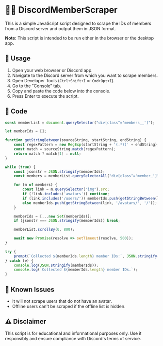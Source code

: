 # 🕵️‍♂️ DiscordMemberScraper

This is a simple JavaScript script designed to scrape the IDs of members from a Discord server and output them in JSON format.

**Note:** This script is intended to be run either in the browser or the desktop app.

## 🚀 Usage

1. Open your web browser or Discord app.
2. Navigate to the Discord server from which you want to scrape members.
3. Open Developer Tools (`Ctrl+Shift+I` or `Cmd+Opt+I`).
4. Go to the "Console" tab.
5. Copy and paste the code below into the console.
6. Press Enter to execute the script.

## 🧾 Code

```javascript
const memberList = document.querySelector("div[class^='members__']");

let memberIds = [];

function getStringBetween(sourceString, startString, endString) {
    const regexPattern = new RegExp(startString + '(.*?)' + endString);
    const match = sourceString.match(regexPattern);
    return match ? match[1] : null;
}

while (true) {
    const jsonstr = JSON.stringify(memberIds);
    const members = memberList.querySelectorAll("div[class^='member_']");

    for (m of members) {
        const link = m.querySelector("img").src;
        if (!link.includes('avatars')) continue;
        if (link.includes('/users/')) memberIds.push(getStringBetween(link, '/users/', '/avatars'));
        else memberIds.push(getStringBetween(link, '/avatars/', '/'));
    }

    memberIds = [...new Set(memberIds)];
    if (jsonstr === JSON.stringify(memberIds)) break;

    memberList.scrollBy(0, 800);

    await new Promise(resolve => setTimeout(resolve, 500));
}

try {
    prompt(`Collected ${memberIds.length} member IDs:`, JSON.stringify(memberIds));
} catch (e) {
    console.log(JSON.stringify(memberIds));
    console.log(`Collected ${memberIds.length} member IDs.`);
}
```

## 🚧 Known Issues

- It will not scrape users that do not have an avatar.
- Offline users can't be scraped if the offline list is hidden.

## ⚠️ Disclaimer

This script is for educational and informational purposes only. Use it responsibly and ensure compliance with Discord's terms of service.
